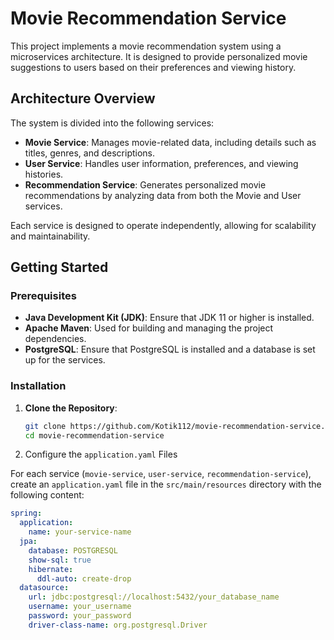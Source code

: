 # Movie Recommendation Service

This project implements a movie recommendation system using a microservices architecture. It is designed to provide personalized movie suggestions to users based on their preferences and viewing history.

## Architecture Overview

The system is divided into the following services:

- **Movie Service**: Manages movie-related data, including details such as titles, genres, and descriptions.
- **User Service**: Handles user information, preferences, and viewing histories.
- **Recommendation Service**: Generates personalized movie recommendations by analyzing data from both the Movie and User services.

Each service is designed to operate independently, allowing for scalability and maintainability.

## Getting Started

### Prerequisites

- **Java Development Kit (JDK)**: Ensure that JDK 11 or higher is installed.
- **Apache Maven**: Used for building and managing the project dependencies.
- **PostgreSQL**: Ensure that PostgreSQL is installed and a database is set up for the services.

### Installation

1. **Clone the Repository**:

   ```bash
   git clone https://github.com/Kotik112/movie-recommendation-service.git
   cd movie-recommendation-service

2. Configure the `application.yaml` Files

For each service (`movie-service`, `user-service`, `recommendation-service`), create an `application.yaml` file in the `src/main/resources` directory with the following content:

```yaml
spring:
  application:
    name: your-service-name
  jpa:
    database: POSTGRESQL
    show-sql: true
    hibernate:
      ddl-auto: create-drop
  datasource:
    url: jdbc:postgresql://localhost:5432/your_database_name
    username: your_username
    password: your_password
    driver-class-name: org.postgresql.Driver

